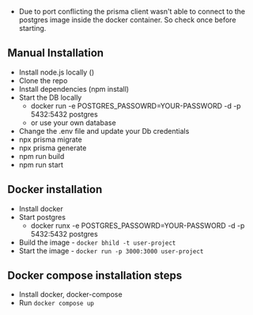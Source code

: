 - Due to port conflicting the prisma client wasn't able to connect to the postgres image inside the docker container. So check once before starting.

## Manual Installation

- Install node.js locally ()
- Clone the repo
- Install dependencies (npm install)
- Start the DB locally
    - docker run -e POSTGRES_PASSOWRD=YOUR-PASSWORD -d -p 5432:5432 postgres
    - or use your own database
- Change the .env file and update your Db credentials
- npx prisma migrate
- npx prisma generate
- npm run build
- npm run start

## Docker installation

- Install docker
- Start postgres
    - docker runx -e POSTGRES_PASSOWRD=YOUR-PASSWORD -d -p 5432:5432 postgres
- Build the image - `docker bhild -t user-project`
- Start the image - `docker run -p 3000:3000 user-project`

## Docker compose installation steps

- Install docker, docker-compose
- Run `docker compose up`
